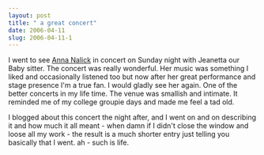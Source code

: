 ```yaml
---
layout: post
title: " a great concert"
date: 2006-04-11
slug: 2006-04-11-1
---
```


I went to see  [Anna Nalick](http://www.annanalick.com/)  in concert on Sunday night with Jeanetta our Baby sitter.  The concert was really wonderful.  Her music was something I liked and occasionally listened too but now after her great performance and stage presence I&apos;m a true fan.  I would gladly see her again.  One of the better concerts in my life time.  The venue was smallish and intimate.  It reminded me of my college groupie days and made me feel a tad old. 

I blogged about this concert the night after, and I went on and on describing it and how much it all meant - when damn if I didn&apos;t close the window and loose all my work - the result is a much shorter entry just telling you basically that I went.  ah - such is life.
